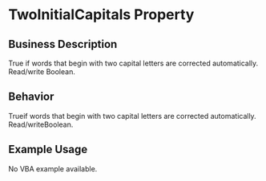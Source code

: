 # TwoInitialCapitals Property

## Business Description
True if words that begin with two capital letters are corrected automatically. Read/write Boolean.

## Behavior
Trueif words that begin with two capital letters are corrected automatically. Read/writeBoolean.

## Example Usage
No VBA example available.